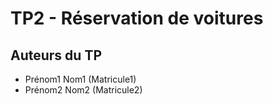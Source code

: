 # TP2 - Réservation de voitures

## Auteurs du TP

- Prénom1 Nom1 (Matricule1)
- Prénom2 Nom2 (Matricule2)
